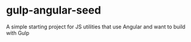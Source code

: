 gulp-angular-seed
=================

A simple starting project for JS utilities that use Angular and want to build with Gulp
